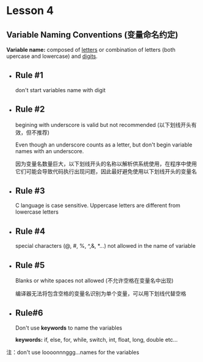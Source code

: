 # Lesson 4

## Variable Naming Conventions (变量命名约定)

**Variable name:**  composed of <u>letters</u> or combination of letters (both upercase and lowercase) and <u>digits</u>.

- ## Rule #1

  don't start variables name with digit

- ## Rule #2

  begining with underscore is valid but not recommended (以下划线开头有效，但不推荐)

  Even though an underscore counts as a letter, but don't begin variable names with an underscore.

  因为变量名数量巨大，以下划线开头的名称以解析供系统使用，在程序中使用它们可能会导致代码执行出现问题，因此最好避免使用以下划线开头的变量名

- ## Rule #3

  C language is case sensitive. Uppercase letters are different from lowercase letters

- ## Rule #4

  special characters (@, #, %, ^,&, *...) not allowed in the name of variable

- ## Rule #5

  Blanks or white spaces not allowed (不允许空格在变量名中出现)

  编译器无法将包含空格的变量名识别为单个变量，可以用下划线代替空格

- ## Rule#6

  Don't use **keywords** to name the variables

  **keywords:**  if, else, for, while, switch, int, float, long, double etc...

注：don't use loooonnnggg...names for the variables